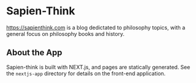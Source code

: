 # Sapien-Think

https://sapienthink.com is a blog dedictated to philosophy topics, with a general focus on philosophy books and history.

## About the App
Sapien-think is built with NEXT.js, and pages are statically generated. See the `nextjs-app` directory for details on the front-end application.
